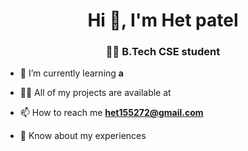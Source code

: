 <h1 align="center">Hi 👋, I'm Het patel</h1>
<h3 align="center">👨‍💻 B.Tech CSE student </h3>



- 🌱 I’m currently learning **a**

- 👨‍💻 All of my projects are available at 
- 📫 How to reach me **het155272@gmail.com**

- 📄 Know about my experiences 